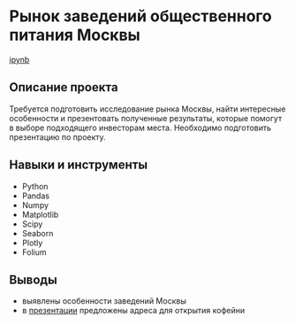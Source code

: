 # Рынок заведений общественного питания Москвы
[ipynb](https://nbviewer.org/github/mishinnik/Portfolio/blob/main/moscow_cafe/moscow_cafe.ipynb)
## Описание проекта
Требуется подготовить исследование рынка Москвы, найти интересные особенности и презентовать полученные результаты, которые помогут в выборе подходящего инвесторам места. Необходимо подготовить презентацию по проекту.
## Навыки и инструменты
- Python 
- Pandas 
- Numpy 
- Matplotlib 
- Scipy 
- Seaborn 
- Plotly
- Folium
## Выводы
- выявлены особенности заведений Москвы
- в [презентации](https://disk.yandex.ru/i/J0mIwWQxb66kGw) предложены адреса для открытия кофейни
